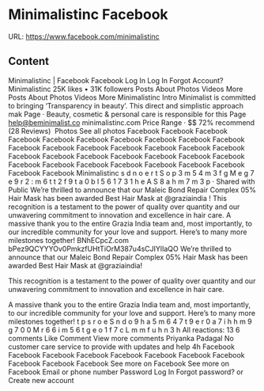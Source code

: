 # Minimalistinc  Facebook

URL: https://www.facebook.com/minimalistinc

## Content

Minimalistinc | Facebook
Facebook
Log In
Log In
Forgot Account?
Minimalistinc
25K likes
•
31K followers
Posts
About
Photos
Videos
More
Posts
About
Photos
Videos
More
Minimalistinc
Intro
Minimalist is committed to bringing ‘Transparency in beauty’. This direct and simplistic approach mak
Page
· Beauty, cosmetic & personal care
is responsible for this Page
help@beminimalist.co
minimalistinc.com
Price Range · $$
72% recommend (28 Reviews)
﻿
Photos
See all photos
Facebook
Facebook
Facebook
Facebook
Facebook
Facebook
Facebook
Facebook
Facebook
Facebook
Facebook
Facebook
Facebook
Facebook
Facebook
Facebook
Facebook
Facebook
Facebook
Facebook
Facebook
Facebook
Facebook
Facebook
Facebook
Facebook
Facebook
Facebook
Facebook
Facebook
Facebook
Facebook
Facebook
Minimalistinc
s
d
n
o
e
r
t
S
o
p
3
m
5
4
m
3
f
g
M
e
g
7
e
9
r
2
:
m
6
t
t
2
f
9
t
a
0
b
l
5
6
1
7
3
1
h
e
A
S
8
a
h
m
7
m
3
p
·
Shared with Public
We’re thrilled to announce that our Maleic Bond Repair Complex 05% Hair Mask has been awarded Best Hair Mask at
@graziaindia
!
This recognition is a testament to the power of quality over quantity and our unwavering commitment to innovation and excellence in hair care.
A massive thank you to the entire Grazia India team and, most importantly, to our incredible community for your love and support. Here’s to many more milestones together!
BNhECpcZ.com
bPez9QCYYYOv0PmkzfUHtTiOrM387u4sCJIYlIaQO
We’re thrilled to announce that our Maleic Bond Repair Complex 05% Hair Mask has been awarded Best Hair Mask at @graziaindia! 

This recognition is a testament to the power of quality over quantity and our unwavering commitment to innovation and excellence in hair care. 

A massive thank you to the entire Grazia India team and, most importantly, to our incredible community for your love and support. Here’s to many more milestones together!
t
p
s
r
o
e
S
n
d
o
9
h
a
5
m
6
4
7
t
9
e
r
0
a
7
i
h
h
m
9
g
7
0
0
M
r
6
6
i
m
5
6
t
g
e
o
1
f
7
c
L
m
m
f
u
h
n
3
h
All reactions:
13
6 comments
Like
Comment
View more comments
Priyanka Padagal
No customer care service to provide with updates and help
4h
Facebook
Facebook
Facebook
Facebook
Facebook
Facebook
Facebook
Facebook
Facebook
Facebook
Facebook
See more on Facebook
See more on Facebook
Email or phone number
Password
Log In
Forgot password?
or
Create new account